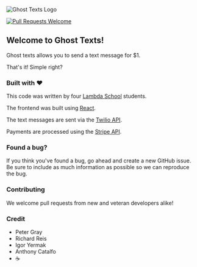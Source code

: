 ![Ghost Texts Logo](https://github.com/Lambda-School-Labs/insider/blob/documentation/client/public/images/ghost_texts_blue.png)

[![Pull Requests Welcome](https://img.shields.io/badge/PRs-welcome-brightgreen.svg?style=flat)](http://makeapullrequest.com)

## Welcome to Ghost Texts!

Ghost texts allows you to send a text message for $1.

That's it! Simple right?

### Built with ❤️

This code was written by four [Lambda School](https://lambdaschool.com/) students.

The frontend was built using [React](https://github.com/facebook/react).

The text messages are sent via the [Twilio API](https://www.twilio.com/).

Payments are processed using the [Stripe API](https://stripe.com/).

### Found a bug?

If you think you've found a bug, go ahead and create a new GitHub issue. Be sure to include as much information as possible so we can reproduce the bug.

### Contributing

We welcome pull requests from new and veteran developers alike!

### Credit

- Peter Gray
- Richard Reis
- Igor Yermak
- Anthony Catalfo
- ☕️
